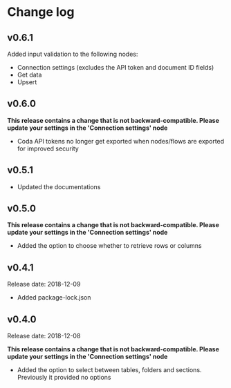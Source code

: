 # Change log

## v0.6.1

Added input validation to the following nodes:
- Connection settings (excludes the API token and document ID fields)
- Get data
- Upsert

## v0.6.0
**This release contains a change that is not backward-compatible. Please update your settings in the 'Connection settings' node**
- Coda API tokens no longer get exported when nodes/flows are exported for improved security

## v0.5.1
- Updated the documentations

## v0.5.0
**This release contains a change that is not backward-compatible. Please update your settings in the 'Connection settings' node**
- Added the option to choose whether to retrieve rows or columns

## v0.4.1
Release date: 2018-12-09
- Added package-lock.json

## v0.4.0
Release date: 2018-12-08

**This release contains a change that is not backward-compatible. Please update your settings in the 'Connection settings' node**
- Added the option to select between tables, folders and sections. Previously it provided no options
